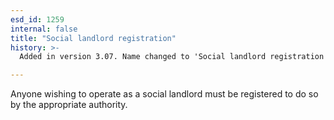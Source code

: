```yaml
---
esd_id: 1259
internal: false
title: "Social landlord registration"
history: >-
  Added in version 3.07. Name changed to 'Social landlord registration' in version 4.00.

---
```


Anyone wishing to operate as a social landlord must be registered to do so by the appropriate authority.


